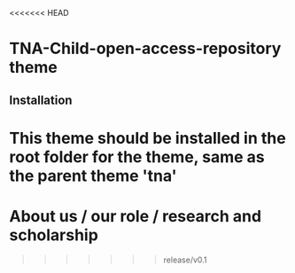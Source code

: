 <<<<<<< HEAD
# TNA-Child-open-access-repository theme

## Installation
This theme should be installed in the root folder for the theme, same as the parent theme 'tna'
=======
# About us / our role / research and scholarship
>>>>>>> release/v0.1

